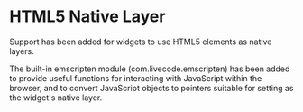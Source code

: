 # HTML5 Native Layer

Support has been added for widgets to use HTML5 elements as native layers.

The built-in emscripten module (com.livecode.emscripten) has been added 
to provide useful functions for interacting with JavaScript within the
browser, and to convert JavaScript objects to pointers suitable for setting
as the widget's native layer.
